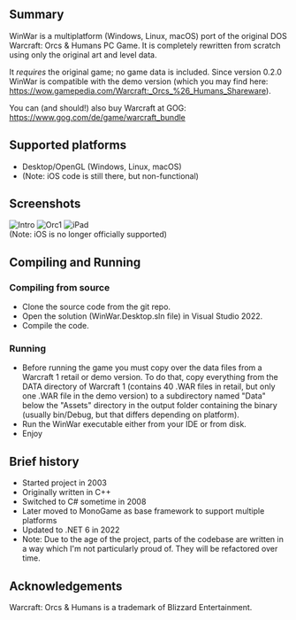 ## Summary

WinWar is a multiplatform (Windows, Linux, macOS) port of the original DOS Warcraft: Orcs & Humans PC Game. It is completely rewritten from scratch using only the original art and level data.

It *requires* the original game; no game data is included. Since version 0.2.0 WinWar is compatible with the demo version (which you may find here: https://wow.gamepedia.com/Warcraft:_Orcs_%26_Humans_Shareware).  

You can (and should!) also buy Warcraft at GOG: https://www.gog.com/de/game/warcraft_bundle

## Supported platforms
- Desktop/OpenGL (Windows, Linux, macOS)
- (Note: iOS code is still there, but non-functional)

## Screenshots
![Intro](/../screenshots/Screenshots/Intro.png?raw=true "Intro")
![Orc1](/../screenshots/Screenshots/Orc1.png?raw=true "Orc1")
![iPad](/../screenshots/Screenshots/iPad.jpg?raw=true "iPad")  
(Note: iOS is no longer officially supported)

## Compiling and Running
### Compiling from source
- Clone the source code from the git repo.
- Open the solution (WinWar.Desktop.sln file) in Visual Studio 2022.
- Compile the code.

### Running
- Before running the game you must copy over the data files from a Warcraft 1 retail or demo version. To do that, copy everything from the DATA directory of Warcraft 1 (contains 40 .WAR files in retail, but only one .WAR file in the demo version) to a subdirectory named "Data" below the "Assets" directory in the output folder containing the binary (usually bin/Debug, but that differs depending on platform).
- Run the WinWar executable either from your IDE or from disk.
- Enjoy

## Brief history
- Started project in 2003
- Originally written in C++
- Switched to C# sometime in 2008
- Later moved to MonoGame as base framework to support multiple platforms
- Updated to .NET 6 in 2022
- Note: Due to the age of the project, parts of the codebase are written in a way which I'm not particularly proud of. They will be refactored over time.

## Acknowledgements
Warcraft: Orcs & Humans is a trademark of Blizzard Entertainment.